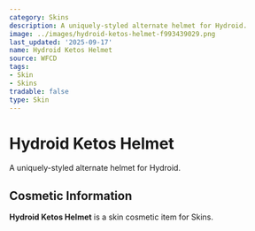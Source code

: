 ```yaml
---
category: Skins
description: A uniquely-styled alternate helmet for Hydroid.
image: ../images/hydroid-ketos-helmet-f993439029.png
last_updated: '2025-09-17'
name: Hydroid Ketos Helmet
source: WFCD
tags:
- Skin
- Skins
tradable: false
type: Skin
---
```


# Hydroid Ketos Helmet

A uniquely-styled alternate helmet for Hydroid.

## Cosmetic Information

**Hydroid Ketos Helmet** is a skin cosmetic item for Skins.

